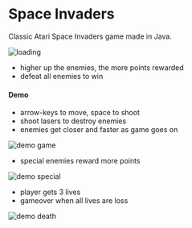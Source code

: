 # Space Invaders
Classic Atari Space Invaders game made in Java.

![loading](https://user-images.githubusercontent.com/54726165/107149821-e403e180-6928-11eb-92b3-50eea8820d2f.png)

* higher up the enemies, the more points rewarded
* defeat all enemies to win
 
#### Demo <br>
* arrow-keys to move, space to shoot 
* shoot lasers to destroy enemies
* enemies get closer and faster as game goes on

![demo game](https://user-images.githubusercontent.com/54726165/107149842-f7af4800-6928-11eb-833d-3930f72c7e49.gif)

* special enemies reward more points

![demo special](https://user-images.githubusercontent.com/54726165/107149856-07c72780-6929-11eb-9a1d-1075b9d0c5ca.gif)

* player gets 3 lives
* gameover when all lives are loss

![demo death](https://user-images.githubusercontent.com/54726165/107149865-0f86cc00-6929-11eb-87b7-2971eacddd53.gif)





